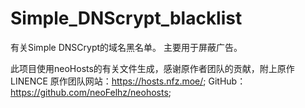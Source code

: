 # Simple_DNScrypt_blacklist
有关Simple DNSCrypt的域名黑名单。
主要用于屏蔽广告。

此项目使用neoHosts的有关文件生成，感谢原作者团队的贡献，附上原作LINENCE
原作团队网站：https://hosts.nfz.moe/; GitHub：https://github.com/neoFelhz/neohosts;

